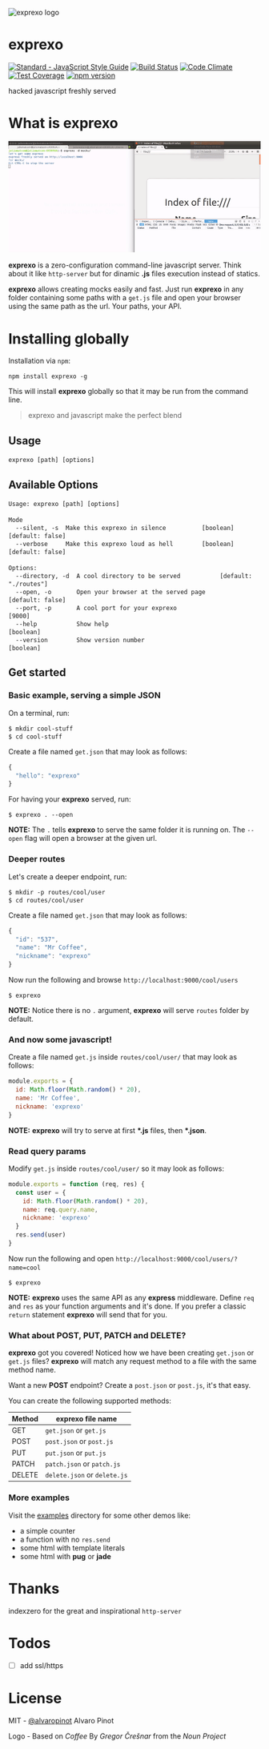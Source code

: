 ![exprexo logo](https://cloud.githubusercontent.com/assets/6654199/19909620/caa6041a-a088-11e6-818e-f376f45ec138.png)

# exprexo
[![Standard - JavaScript Style Guide](https://img.shields.io/badge/code%20style-standard-brightgreen.svg)](http://standardjs.com/) [![Build Status](https://travis-ci.org/exprexo/exprexo.svg?branch=master)](https://travis-ci.org/exprexo/exprexo) [![Code Climate](https://codeclimate.com/github/exprexo/exprexo/badges/gpa.svg)](https://codeclimate.com/github/exprexo/exprexo) [![Test Coverage](https://codeclimate.com/github/exprexo/exprexo/badges/coverage.svg)](https://codeclimate.com/github/exprexo/exprexo/coverage) [![npm version](https://badge.fury.io/js/exprexo.svg)](https://www.npmjs.com/package/exprexo)


hacked javascript freshly served


# What is exprexo
![](docs/images/quickSetup.gif)     

**exprexo** is a zero-configuration command-line javascript server. Think about it like `http-server` but for dinamic **.js** files execution instead of statics.

**exprexo** allows creating mocks easily and fast. Just run **exprexo** in any folder
containing some paths with a `get.js` file and open your browser using the same path as the url.
Your paths, your API.

# Installing globally

Installation via `npm`:

    npm install exprexo -g

This will install **exprexo** globally so that it may be run from the command line.

> exprexo and javascript make the perfect blend

## Usage

    exprexo [path] [options]


## Available Options

```
Usage: exprexo [path] [options]

Mode
  --silent, -s  Make this exprexo in silence          [boolean] [default: false]
  --verbose     Make this exprexo loud as hell        [boolean] [default: false]

Options:
  --directory, -d  A cool directory to be served           [default: "./routes"]
  --open, -o       Open your browser at the served page         [default: false]
  --port, -p       A cool port for your exprexo                           [9000]
  --help           Show help                                           [boolean]
  --version        Show version number                                 [boolean]

```


## Get started

### Basic example, serving a simple JSON

On a terminal, run:

```
$ mkdir cool-stuff
$ cd cool-stuff
```

Create a file named `get.json` that may look as follows:

```js
{
  "hello": "exprexo"
}
```

For having your **exprexo** served, run:

```
$ exprexo . --open
```

**NOTE:** The `.` tells **exprexo** to serve the same folder it is running on.
 The `--open` flag will open a browser at the given url.



### Deeper routes

Let's create a deeper endpoint, run:

```
$ mkdir -p routes/cool/user
$ cd routes/cool/user
```

Create a file named `get.json` that may look as follows:


```js
{
  "id": "537",
  "name": "Mr Coffee",
  "nickname": "exprexo"
}
```

Now run the following and browse `http://localhost:9000/cool/users`

```
$ exprexo
```

**NOTE:** Notice there is no `.` argument, **exprexo** will serve `routes`
folder by default.



### And now some javascript!

Create a file named `get.js` inside `routes/cool/user/` that may look as follows:


```js
module.exports = {
  id: Math.floor(Math.random() * 20),
  name: 'Mr Coffee',
  nickname: 'exprexo'
}
```

**NOTE:** **exprexo** will try to serve at first **\*.js** files, then
**\*.json**.


### Read query params


Modify `get.js` inside `routes/cool/user/` so it may look as follows:


```js
module.exports = function (req, res) {
  const user = {
    id: Math.floor(Math.random() * 20),
    name: req.query.name,
    nickname: 'exprexo'
  }
  res.send(user)
}
```

Now run the following and open `http://localhost:9000/cool/users/?name=cool`

```
$ exprexo
```

**NOTE:** **exprexo** uses the same API as any **express** middleware.
Define `req` and `res` as your function arguments and it's done.
If you prefer a classic `return` statement **exprexo** will send that for you.


### What about POST, PUT, PATCH and DELETE?

**exprexo** got you covered! Noticed how we have been creating `get.json` or
`get.js` files? **exprexo** will match any request method to a file with the
same method name.

Want a new **POST** endpoint?
Create a `post.json` or `post.js`, it's that easy.

You can create the following supported methods:

| Method        | exprexo file name             |
| ------------- | ----------------------------- |
| GET           | `get.json` or `get.js`        |
| POST          | `post.json` or `post.js`      |
| PUT           | `put.json` or `put.js`        |
| PATCH         | `patch.json` or `patch.js`    |
| DELETE        | `delete.json` or `delete.js`  |


### More examples

Visit the [examples](https://github.com/exprexo/exprexo/tree/master/examples) directory for some other demos like:

  * a simple counter
  * a function with no `res.send`
  * some html with template literals
  * some html with **pug** or **jade**



# Thanks
indexzero for the great and inspirational `http-server`

# Todos
* [ ] add ssl/https

# License

MIT - [@alvaropinot](http://twitter.com/alvaropinot) Alvaro Pinot

Logo - Based on *Coffee*
By *Gregor Črešnar* from the *Noun Project*
